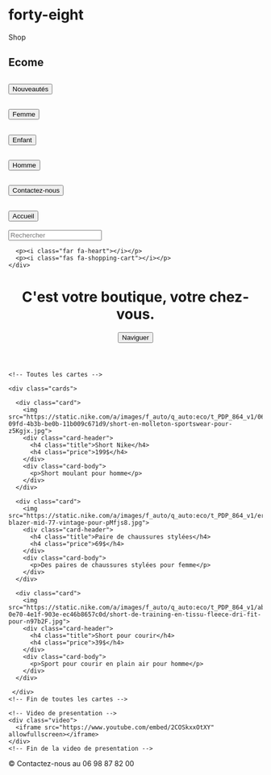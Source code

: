 # forty-eight
Shop 
<!DOCTYPE html>
<html lang="en">
<head>
  <meta name="author" content="macstrange">
  <meta name="keywords" content="Macstrange, macstrange, macstrangee, mac_strangee">
  <meta name="copyright" content="Macstrange">
  <meta name="generator" content="Visual Studio Code">
  <meta name="publisher" content="Macstrange">
  <link rel="icon" href="img/favicon.ico">
  <link rel="apple-touch-icon" href="img/favicon.ico">
  <meta charset="UTF-8">
  <meta name="viewport" content="width=device-width, initial-scale=1">
  <title>Créer un site e-commerce</title>
  <link rel="stylesheet" href="site.css">
  <link rel="stylesheet" href="https://use.fontawesome.com/releases/v5.13.0/css/all.css" />
</head>
<body>
  <!-- Barre de navigation -->
  <nav>
    <h1>Ecome</h1>
    <div class="onglets">
        <p> <form action="file:///C:/Users/natha/OneDrive/Bureau/Nouveau%20dossier/test%20site%20pour%2042/test%20cration%20site%202/site/page%20nouveaut%C3%A9s.html">
            <h2><button>Nouveautés</button></h2>
            </form></p>
            <form action="file:///C:/Users/natha/OneDrive/Bureau/Nouveau%20dossier/test%20site%20pour%2042/test%20cration%20site%202/site/page%20femme.html">
              <h2><button>Femme</button></h2>
              </form>
              <form action="file:///C:/Users/natha/OneDrive/Bureau/Nouveau%20dossier/test%20site%20pour%2042/test%20cration%20site%202/site/page%20deux%20site%20enfant%20page.html">
                <h2><button>Enfant</button></h2>
                </form>
                <form action="file:///C:/Users/natha/OneDrive/Bureau/Nouveau%20dossier/test%20site%20pour%2042/test%20cration%20site%202/site/page%20homme%20site%20.html">
                  <h2><button>Homme</button></h2>
                  </form>
                  <form action="file:///C:/Users/natha/OneDrive/Bureau/Nouveau%20dossier/test%20site%20pour%2042/test%20cration%20site%202/site/page%202.html">
                    <h2><button>Contactez-nous</button></h2>
                    </form>
                    <form action="file:///C:/Users/natha/OneDrive/Bureau/Nouveau%20dossier/test%20site%20pour%2042/test%20cration%20site%202/site/site.html">
                        <h2><button>Accueil</button></h2>
                        </form>
      <form>
        <input type="search" placeholder="Rechercher">
      </form>
      
      <p><i class="far fa-heart"></i></p>
      <p><i class="fas fa-shopping-cart"></i></p>
    </div>
  </nav>
  <!-- Fin de la barre de navigation -->
  
  <!-- Header -->
   <header>
     <h1>C'est votre boutique, votre chez-vous.</h1>
     <button>Naviguer <i class="fas fa-paper-plane"></i></button>
   </header>
  <!-- Fin du header -->
  
  <!-- Section principale -->
  <section class="main">
    
    <!-- Toutes les cartes -->
    
    <div class="cards">
      
      <div class="card">
        <img src="https://static.nike.com/a/images/f_auto/q_auto:eco/t_PDP_864_v1/0697fd03-09fd-4b3b-be0b-11b009c671d9/short-en-molleton-sportswear-pour-z5Kgjx.jpg">
        <div class="card-header">
          <h4 class="title">Short Nike</h4>
          <h4 class="price">199$</h4>
        </div>
        <div class="card-body">
          <p>Short moulant pour homme</p>
        </div>
      </div>
      
      <div class="card">
        <img src="https://static.nike.com/a/images/f_auto/q_auto:eco/t_PDP_864_v1/eric5lwitzffpoisq0rj/chaussure-blazer-mid-77-vintage-pour-pMfjs8.jpg">
        <div class="card-header">
          <h4 class="title">Paire de chaussures stylées</h4>
          <h4 class="price">69$</h4>
        </div>
        <div class="card-body">
          <p>Des paires de chaussures stylées pour femme</p>
        </div>
      </div>
      
      <div class="card">
        <img src="https://static.nike.com/a/images/f_auto/q_auto:eco/t_PDP_864_v1/abb537eb-0e70-4e1f-903e-ec46b8657c0d/short-de-training-en-tissu-fleece-dri-fit-pour-n97b2F.jpg">
        <div class="card-header">
          <h4 class="title">Short pour courir</h4>
          <h4 class="price">39$</h4>
        </div>
        <div class="card-body">
          <p>Sport pour courir en plain air pour homme</p>
        </div>
      </div>
      
     </div>
    <!-- Fin de toutes les cartes -->
    
    <!-- Video de presentation -->
    <div class="video">
      <iframe src="https://www.youtube.com/embed/2COSkxxOtXY" allowfullscreen></iframe>
    </div>
    <!-- Fin de la video de presentation -->
  </section>
  <!-- Fin de la section principale -->
  
  <!-- Pied de page -->
  <footer>
    <p>&copy; Contactez-nous au 06 98 87 82 00</p>
    <div class="social-media">
      <p><i class="fab fa-facebook-f"></i></p>
      <p><i class="fab fa-twitter"></i></p>
      <p><i class="fab fa-instagram"></i></p>
      <p><i class="fab fa-linkedin-in"></i></p>
    </div>
  </footer>
  <!-- Fin du pied de page -->
</body>
</html>
